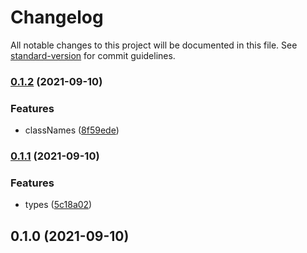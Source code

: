 # Changelog

All notable changes to this project will be documented in this file. See [standard-version](https://github.com/conventional-changelog/standard-version) for commit guidelines.

### [0.1.2](https://github.com/clickpick/shared/compare/v0.1.1...v0.1.2) (2021-09-10)


### Features

* classNames ([8f59ede](https://github.com/clickpick/shared/commit/8f59edec37b73ddceb1758f334b4314dbdc0adaa))

### [0.1.1](https://github.com/clickpick/shared/compare/v0.1.0...v0.1.1) (2021-09-10)


### Features

* types ([5c18a02](https://github.com/clickpick/shared/commit/5c18a02043431aa5fdeb468fc72e541bd98af101))

## 0.1.0 (2021-09-10)
